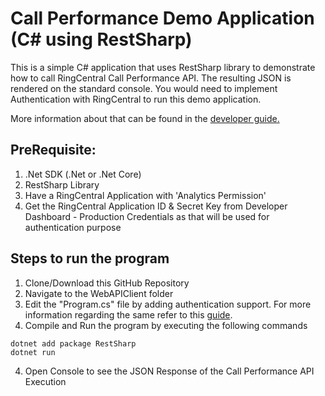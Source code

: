# Call Performance Demo Application (C# using RestSharp)

This is a simple C# application that uses RestSharp library to demonstrate how to call RingCentral Call Performance API. The resulting JSON is rendered on the standard console. You would need to implement Authentication with RingCentral to run this demo application. 

More information about that can be found in the [developer guide.](https://developers.ringcentral.com/guide/analytics)

## PreRequisite:

1. .Net SDK (.Net or .Net Core)
2. RestSharp Library
3. Have a RingCentral Application with 'Analytics Permission'
4. Get the RingCentral Application ID & Secret Key from Developer Dashboard - Production Credentials as that will be used for authentication purpose

## Steps to run the program

1. Clone/Download this GitHub Repository
2. Navigate to the WebAPIClient folder
2. Edit the "Program.cs" file by adding authentication support. For more information regarding the same refer to this [guide](https://developers.ringcentral.com/guide/authentication).
3. Compile and Run the program by executing the following commands
```
dotnet add package RestSharp
dotnet run                  
```
4. Open Console to see the JSON Response of the Call Performance API Execution


